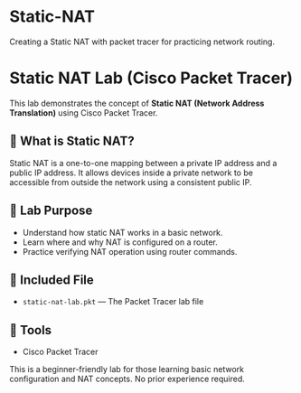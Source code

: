 # Static-NAT
Creating a Static NAT with packet tracer for practicing network routing.
# Static NAT Lab (Cisco Packet Tracer)

This lab demonstrates the concept of **Static NAT (Network Address Translation)** using Cisco Packet Tracer.

## 🧠 What is Static NAT?

Static NAT is a one-to-one mapping between a private IP address and a public IP address. It allows devices inside a private network to be accessible from outside the network using a consistent public IP.

## 🎯 Lab Purpose

- Understand how static NAT works in a basic network.
- Learn where and why NAT is configured on a router.
- Practice verifying NAT operation using router commands.

## 📁 Included File

- `static-nat-lab.pkt` — The Packet Tracer lab file

## 🔧 Tools

- Cisco Packet Tracer



This is a beginner-friendly lab for those learning basic network configuration and NAT concepts. No prior experience required.

